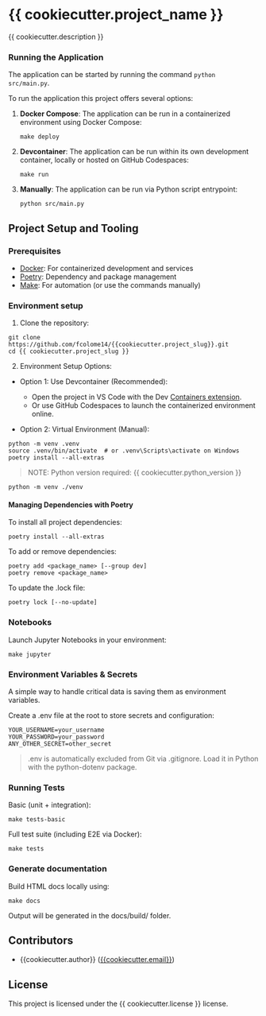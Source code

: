 # {{ cookiecutter.project_name }}

{{ cookiecutter.description }}


### Running the Application

The application can be started by running the command ``python src/main.py``.

To run the application this project offers several options:

1. **Docker Compose**: The application can be run in a containerized environment using Docker Compose:

    ```shell
    make deploy
    ```

2. **Devcontainer**: The application can be run within its own development container, locally or hosted on GitHub Codespaces:

    ```shell
    make run
    ```
3. **Manually**: The application can be run via Python script entrypoint:

    ```shell
    python src/main.py
    ```

## Project Setup and Tooling

### Prerequisites

* [Docker](https://docs.docker.com): For containerized development and services
* [Poetry](https://python-poetry.org/): Dependency and package management
* [Make](https://makefiletutorial.com/): For automation (or use the commands manually)

### Environment setup

1. Clone the repository:

```shell
git clone https://github.com/fcolome14/{{cookiecutter.project_slug}}.git
cd {{ cookiecutter.project_slug }}
```

2. Environment Setup Options:

* Option 1: Use Devcontainer (Recommended):
  * Open the project in VS Code with the Dev [Containers extension](https://marketplace.visualstudio.com/items?itemName=ms-vscode-remote.remote-containers).
  * Or use GitHub Codespaces to launch the containerized environment online.

* Option 2: Virtual Environment (Manual):
```shell
python -m venv .venv
source .venv/bin/activate  # or .venv\Scripts\activate on Windows
poetry install --all-extras
```

> NOTE: Python version required: {{ cookiecutter.python_version }}

```shell
python -m venv ./venv
```

#### Managing Dependencies with Poetry

To install all project dependencies:

```shell
poetry install --all-extras
```

To add or remove dependencies:

```shell
poetry add <package_name> [--group dev]
poetry remove <package_name>
```

To update the .lock file:

```shell
poetry lock [--no-update]
```

### Notebooks

Launch Jupyter Notebooks in your environment:

```shell
make jupyter
```

### Environment Variables & Secrets

A simple way to handle critical data is saving them as environment variables.

Create a .env file at the root to store secrets and configuration:

```shell
YOUR_USERNAME=your_username
YOUR_PASSWORD=your_password
ANY_OTHER_SECRET=other_secret
```
> .env is automatically excluded from Git via .gitignore.
> Load it in Python with the python-dotenv package.


### Running Tests

Basic (unit + integration):

```shell
make tests-basic
```

Full test suite (including E2E via Docker):

```shell
make tests
```

### Generate documentation

Build HTML docs locally using:

```shell
make docs
```
Output will be generated in the docs/build/ folder.

## Contributors

* {{cookiecutter.author}} ([{{cookiecutter.email}}](mailto:{{cookiecutter.email}}))

## License

This project is licensed under the {{ cookiecutter.license }} license.
